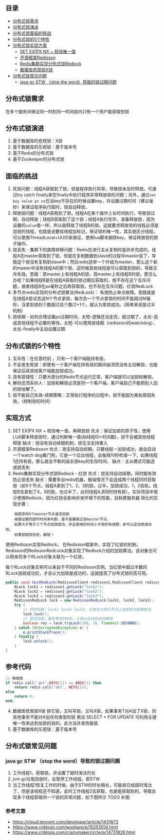 ## 目录
* [分布式锁需求](#分布式锁需求)
* [分布式锁演进](#分布式锁演进)
* [分布式锁面临的挑战](#面临的挑战)
* [分布式锁的5个特性](#分布式锁的5个特性)
* [分布式锁实现方案](#实现方式)
    * [SET EX|PX NX + 校验唯一值](#实现方式)
    * [开源框架Redisson](#实现方式)
    * [Redis集群实现分布式锁Redlock](#实现方式)
    * [数据库悲观锁X锁](#数据库悲观锁X锁)
* [分布式锁常见问题](#分布式锁常见问题)
    * [java gc STW （stop the word）导致的锁过期问题](#分布式锁常见问题)

## 分布式锁需求
在多个服务间保证同一时刻同一时间段内只有一个用户能获取到锁

## 分布式锁演进
1. 基于数据库的悲观锁：X锁
2. 基于数据库的乐观锁：基于版本号
3. 基于Redis的分布式锁
4. 基于Zookeeper的分布式锁

## 面临的挑战
1. 死锁问题：线程A获取到了锁，但是程序执行异常，导致锁未及时释放。可通过try catch finally来在finally中执行程序异常释放锁的问题；另外，通过`set key value px nx`仅当key不存在的时候设置key，并设置过期时间（建议毫秒）来保证程序执行超时，锁自动释放。
2. 释放锁问题：线程A获取到了锁，线程A在某个操作上长时间执行，导致锁过期，自动释放；线程B获取到了这个锁；线程A执行完毕，准备释放锁，因为设置的`value`值一样，所以就释放了线程B的锁。这就要求释放锁的线程必须是加锁的线程，也就是说要给线程加标记，保证锁的唯一性，其实是区分线程，可以使用ThreadLocal+UUID来保证，使用lua脚本删除key，保证释放锁的原子操作。
3. 锁丢失 - 集群下的故障转移问题：Redis在进行主从复制时是异步完成的，线程A在master获取到了锁，但是在复制数据到slave的过程中master挂了，导致这个锁没有复制到slave中；然后redis选举一个升级为master，那么这个新的master中没有线程A的那个锁，这时候其他线程是可以获取到锁的，导致互斥失效。思路：原master上有线程A的锁，现master上有线程B的锁，那怎么办呢？如果线程B是在线程A获取的锁过期后获取的，就不存在这个互斥问题，或者线程B在px毫秒之后再获取锁，也不存在互斥问题。红锁RedLock
4. 多节点redis实现的分布式锁算法(RedLock)： 有效防止单点故障。思路就是在线程A尝试去这N个节点拿锁，每次去一个节点拿锁的时间不能超过M毫秒，当拿到锁的个数超过总个数/2+1个，就认为拿锁成功。(简单来说是过半机制)
5. 锁续期 - 如何合理设置px过期时间，太短-逻辑还没走完，就过期了，太长-造成其他线程不必要的等待。太短-可以使用锁续期（redission的watchdog），太长-finally中主动设置过期

## 分布式锁的5个特性
1. 互斥性：在任意时刻 ，只有一个客户端能持有锁。
2. 不会发生死锁：即使有一个客户端在持有锁的期间崩溃而没有主动解锁，也能保证后续其他客户端能加锁成功。
3. 具有容错性：只要大部分的Redis节点运行正常，客户端就可以加锁和解锁。
4. 解铃还须系铃人：加锁和解锁必须是同一个客户端，客户端自己不能把别人加的锁给解了。
5. 锁不能自己失效-续期策略：正常执行程序的过程中，锁不能因为某些原因失效。（控制锁的时间）

## 实现方式
1. SET EX|PX NX + 校验唯一值，再释放锁
优点：保证加锁的原子性，使用LUA脚本释放锁时，通过判断唯一值(如线程ID+时间戳)，锁不会被其他线程释放
缺点：锁没有自动续期机制，锁无法支持重入
2. 开源框架Redisson
优点：锁支持自动续期。只要线程一加锁成功，就会启动一个watch dog看门狗，它是一个后台线程，会每隔10秒检查一下，如果线程1还持有锁，那么就会不断的延长锁key的生存时间。
缺点：主从模式可能造成锁丢失
3. Redis集群实现分布式锁Redlock - 红锁
优点：锁支持自动续期，同时能有效防止锁丢失
缺点：需要多台redis机器，极端情况下会造成两个线程同时获取锁（如5个节点，线程A拿到了1，2，3的锁，过半，加锁成功，1，2宕机，线程B去拿到了4，5的锁，也过半了，此时线程A,B同时持有锁）。实际项目中很少使用Redlock，因为红锁会影响并发环境下的性能，且耗费服务器
简化的实现步骤：
```
    按顺序向5个master节点请求加锁
    根据设置的超时时间来判断，是不是要跳过该master节点。
    如果大于等于三个节点加锁成功，并且使用的时间小于锁的有效期，即可认定加锁成功啦。
    如果获取锁失败，解锁！
```
使用Redisson实现Redlock。 在Redisson框架中，实现了红锁的机制，Redisson的RedissonRedLock对象实现了Redlock介绍的加锁算法。该对象也可以用来将多个RLock对象关联为一个红锁，

每个RLock对象实例可以来自于不同的Redisson实例。当红锁中超过半数的RLock加锁成功后，才会认为加锁是成功的，这就提高了分布式锁的高可用。
```java
public void testRedLock(RedissonClient redisson1,RedissonClient redisson2, RedissonClient redisson3){
    RLock lock1 = redisson1.getLock("lock1");
    RLock lock2 = redisson2.getLock("lock2");
    RLock lock3 = redisson3.getLock("lock3");
    RedissonRedLock lock = new RedissonRedLock(lock1, lock2, lock3);
    try {
        // 同时加锁：lock1 lock2 lock3, 红锁在大部分节点上加锁成功就算成功。
        lock.lock();
        // 尝试加锁，最多等待100秒，上锁以后10秒自动解锁
        boolean res = lock.tryLock(100, 10, TimeUnit.SECONDS);
    } catch (InterruptedException e) {
        e.printStackTrace();
    } finally {
        lock.unlock();
    }
}
```

参考代码 
-------
```lua
// 释放锁
if redis.call('get',KEYS[1]) == ARGV[1] then
    return redis.call('del', KEYS[1]);
else
    return 0;
end;
```
4. 数据库悲观锁X锁
排它锁，又叫写锁，又叫X锁，如果事务T对A加了X锁，则其他事务不能对A加任何类型的锁
用法 SELECT * FOR UPDATE
可利用主键唯一性来达到加锁的目的，此方法并发性能低
5. 基于数据库的乐观锁：基于版本号

## 分布式锁常见问题
### java gc STW （stop the word）导致的锁过期问题
1. 工作线程1，获取锁，并设置了超时淘汰时长
2. jvm gc垃圾回收时，会暂停工作线程，即STW
3. 当工作线程1恢复工作的时候，由于STW的时长稍长，可能锁已经超时淘汰了，但是该线程还不知道，此时工作线程2去获取，也是能获取到的，导致出现多个线程获取同一个锁的异常问题，如下图所示
TODO 补图

### 参考文章
* https://cloud.tencent.com/developer/article/1431873
* https://www.cnblogs.com/woshare/p/15253014.html
* https://www.cnblogs.com/crazymakercircle/p/14731826.html